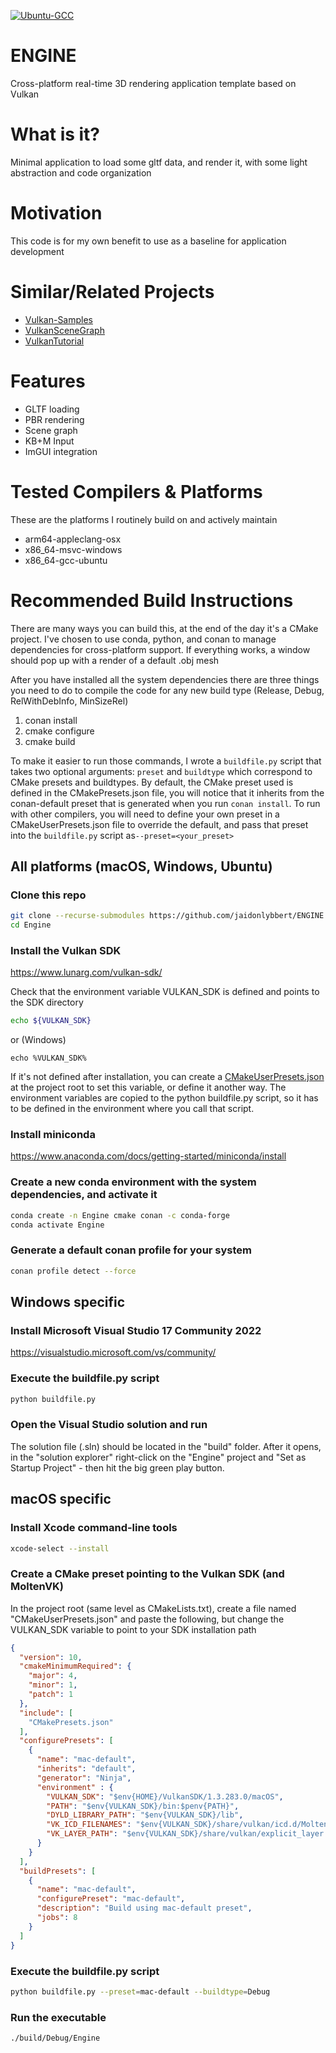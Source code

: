 [![Ubuntu-GCC](https://github.com/jaidonlybbert/ENGINE/actions/workflows/ubuntu-gcc.yml/badge.svg?branch=main)](https://github.com/jaidonlybbert/ENGINE/actions/workflows/ubuntu-gcc.yml)
# ENGINE
Cross-platform real-time 3D rendering application template based on Vulkan

# What is it?
Minimal application to load some gltf data, and render it, with some light abstraction and code organization

# Motivation
This code is for my own benefit to use as a baseline for application development

# Similar/Related Projects
* [Vulkan-Samples](https://github.com/KhronosGroup/Vulkan-Samples) 
* [VulkanSceneGraph](https://github.com/vsg-dev/VulkanSceneGraph) 
* [VulkanTutorial](https://github.com/Overv/VulkanTutorial) 

# Features
- GLTF loading
- PBR rendering
- Scene graph
- KB+M Input
- ImGUI integration

# Tested Compilers & Platforms
These are the platforms I routinely build on and actively maintain
- arm64-appleclang-osx
- x86_64-msvc-windows
- x86_64-gcc-ubuntu

# Recommended Build Instructions
There are many ways you can build this, at the end of the day it's a CMake project. I've chosen to use conda, python, and conan to manage dependencies for cross-platform support.
If everything works, a window should pop up with a render of a default .obj mesh

After you have installed all the system dependencies there are three things you need to do to compile the code for any new build type (Release, Debug, RelWithDebInfo, MinSizeRel)
1. conan install
2. cmake configure
3. cmake build

To make it easier to run those commands, I wrote a `buildfile.py` script that takes two optional arguments: `preset` and `buildtype` which correspond to CMake presets and buildtypes. By default, the CMake preset used is defined in the CMakePresets.json file, you will notice that it inherits from the conan-default preset that is generated when you run `conan install`. To run with other compilers, you will need to define your own preset in a CMakeUserPresets.json file to override the default, and pass that preset into the `buildfile.py` script as`--preset=<your_preset>`

## All platforms (macOS, Windows, Ubuntu)
### Clone this repo
```bash
git clone --recurse-submodules https://github.com/jaidonlybbert/ENGINE.git
cd Engine
```

### Install the Vulkan SDK
https://www.lunarg.com/vulkan-sdk/

Check that the environment variable VULKAN_SDK is defined and points to the SDK directory
```bash
echo ${VULKAN_SDK}
```
or (Windows)
```CMD
echo %VULKAN_SDK%
```

If it's not defined after installation, you can create a [CMakeUserPresets.json](https://cmake.org/cmake/help/latest/manual/cmake-presets.7.html) at the project root to set this variable, or define it another way. The environment variables are copied to the python buildfile.py script, so it has to be defined in the environment where you call that script.

### Install miniconda
https://www.anaconda.com/docs/getting-started/miniconda/install

### Create a new conda environment with the system dependencies, and activate it
```bash
conda create -n Engine cmake conan -c conda-forge
conda activate Engine
```

### Generate a default conan profile for your system
```bash
conan profile detect --force
```

## Windows specific
### Install Microsoft Visual Studio 17 Community 2022
https://visualstudio.microsoft.com/vs/community/

### Execute the buildfile.py script
```bash
python buildfile.py
```

### Open the Visual Studio solution and run
The solution file (.sln) should be located in the "build" folder. After it opens, in the "solution explorer" right-click on the "Engine" project and "Set as Startup Project" - then hit the big green play button. 

## macOS specific
### Install Xcode command-line tools
```bash
xcode-select --install
```

### Create a CMake preset pointing to the Vulkan SDK (and MoltenVK)
In the project root (same level as CMakeLists.txt), create a file named "CMakeUserPresets.json" and paste the following, but change the VULKAN_SDK variable to point to your SDK installation path
```json
{
  "version": 10,
  "cmakeMinimumRequired": {
    "major": 4,
    "minor": 1,
    "patch": 1
  },
  "include": [
    "CMakePresets.json"
  ],
  "configurePresets": [
    {
      "name": "mac-default",
      "inherits": "default",
      "generator": "Ninja",
      "environment" : {
        "VULKAN_SDK": "$env{HOME}/VulkanSDK/1.3.283.0/macOS",
        "PATH": "$env{VULKAN_SDK}/bin:$penv{PATH}",
        "DYLD_LIBRARY_PATH": "$env{VULKAN_SDK}/lib",
        "VK_ICD_FILENAMES": "$env{VULKAN_SDK}/share/vulkan/icd.d/MoltenVK_icd.json",
        "VK_LAYER_PATH": "$env{VULKAN_SDK}/share/vulkan/explicit_layer.d"
      }
    }
  ],
  "buildPresets": [
    {
      "name": "mac-default",
      "configurePreset": "mac-default",
      "description": "Build using mac-default preset",
      "jobs": 8
    }  
  ]
}
```

### Execute the buildfile.py script
```bash
python buildfile.py --preset=mac-default --buildtype=Debug
```

### Run the executable
```bash
./build/Debug/Engine
```
